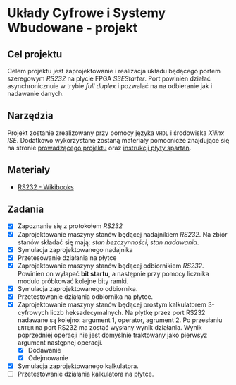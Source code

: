 # Układy Cyfrowe i Systemy Wbudowane - projekt

## Cel projektu
Celem projektu jest zaprojektowanie i realizacja układu będącego portem szeregowym _RS232_ na płycie FPGA _S3EStarter_. Port powinien działać asynchronicznuie w trybie _full duplex_ i pozwalać na na odbieranie jak i nadawanie danych.

## Narzędzia
Projekt zostanie zrealizowany przy pomocy języka `VHDL` i środowiska _Xilinx ISE_. Dodatkowo wykorzystane zostaną materiały pomocnicze znajdujące się na stronie [prowadzącego projektu](http://indyk.ict.pwr.wroc.pl/ucyfr/fpga/) oraz [instrukcji płyty spartan](https://docs.xilinx.com/v/u/en-US/ug230).

## Materiały
* [RS232 - Wikibooks](https://en.wikibooks.org/wiki/Serial_Programming/RS-232_Connections#Signal_Bits)

## Zadania
- [x] Zapoznanie się z protokołem _RS232_
- [x] Zaprojektowanie maszyny stanów będącej nadajnikiem _RS232_. Na zbiór stanów składać się mają: _stan bezczynności_, _stan nadawania_.
- [x] Symulacja zaprojektowanego nadajnika
- [x] Przetesowanie działania na płytce
- [x] Zaprojektowanie maszyny stanów będącej odbiornikiem _RS232_. Powinien on wyłapać **bit startu**, a następnie przy pomocy licznika modulo próbkować kolejne bity ramki.
- [x] Symulacja zaprojektowanego odbiornika.
- [x] Przetestowanie działania odbiornika na płytce.
- [x] Zaprojektowanie maszyny stanów będącej prostym kalkulatorem 3-cyfrowych liczb heksadecymalnych. Na płytkę przez port RS232 nadawane są kolejno: argument 1, operator, agrument 2. Po przesłaniu `ENTER` na port RS232 ma zostać wysłany wynik działania. Wynik poprzedniej operacji nie jest domyślnie traktowany jako pierwsyz argument następnej operacji.
  - [x] Dodawanie
  - [x] Odejmowanie
- [x] Symulacja zaprojektowanego kalkulatora.
- [ ] Przetestowanie działania kalkulatora na płytce.
